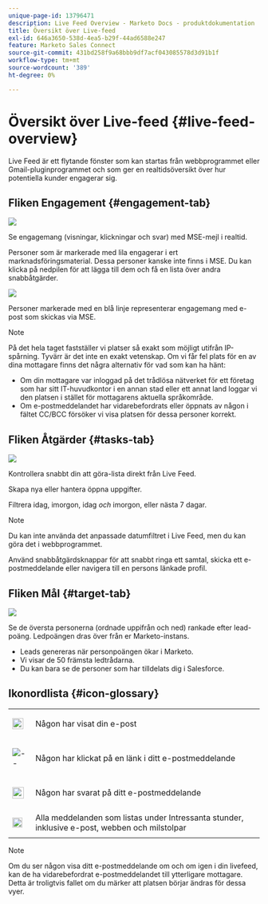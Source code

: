 ```yaml
---
unique-page-id: 13796471
description: Live Feed Overview - Marketo Docs - produktdokumentation
title: Översikt över Live-feed
exl-id: 646a3650-538d-4ea5-b29f-44ad6588e247
feature: Marketo Sales Connect
source-git-commit: 431bd258f9a68bbb9df7acf043085578d3d91b1f
workflow-type: tm+mt
source-wordcount: '389'
ht-degree: 0%

---
```


# Översikt över Live-feed {#live-feed-overview}

Live Feed är ett flytande fönster som kan startas från webbprogrammet eller Gmail-pluginprogrammet och som ger en realtidsöversikt över hur potentiella kunder engagerar sig.

## Fliken Engagement {#engagement-tab}

![](assets/engagement.jpg)

Se engagemang (visningar, klickningar och svar) med MSE-mejl i realtid.

Personer som är markerade med lila engagerar i ert marknadsföringsmaterial. Dessa personer kanske inte finns i MSE. Du kan klicka på nedpilen för att lägga till dem och få en lista över andra snabbåtgärder.

![](assets/purple.png)

Personer markerade med en blå linje representerar engagemang med e-post som skickas via MSE.

>[!NOTE]
>
>På det hela taget fastställer vi platser så exakt som möjligt utifrån IP-spårning. Tyvärr är det inte en exakt vetenskap. Om vi får fel plats för en av dina mottagare finns det några alternativ för vad som kan ha hänt:
>
>* Om din mottagare var inloggad på det trådlösa nätverket för ett företag som har sitt IT-huvudkontor i en annan stad eller ett annat land loggar vi den platsen i stället för mottagarens aktuella språkområde.
>* Om e-postmeddelandet har vidarebefordrats eller öppnats av någon i fältet CC/BCC försöker vi visa platsen för dessa personer korrekt.

## Fliken Åtgärder {#tasks-tab}

![](assets/task.jpg)

Kontrollera snabbt din att göra-lista direkt från Live Feed.

Skapa nya eller hantera öppna uppgifter.

Filtrera idag, imorgon, idag *och* imorgon, eller nästa 7 dagar.

>[!NOTE]
>
>Du kan inte använda det anpassade datumfiltret i Live Feed, men du kan göra det i webbprogrammet.

Använd snabbåtgärdsknappar för att snabbt ringa ett samtal, skicka ett e-postmeddelande eller navigera till en persons länkade profil.

## Fliken Mål {#target-tab}

![](assets/target.jpg)

Se de översta personerna (ordnade uppifrån och ned) rankade efter lead-poäng. Ledpoängen dras över från er Marketo-instans.

* Leads genereras när personpoängen ökar i Marketo.
* Vi visar de 50 främsta ledtrådarna.
* Du kan bara se de personer som har tilldelats dig i Salesforce.

## Ikonordlista {#icon-glossary}

<table> 
 <colgroup> 
  <col> 
  <col> 
 </colgroup> 
 <tbody> 
  <tr> 
   <td> 
    <div> 
     <p><img alt="—" height="22" src="assets/viewed-icon.png" data-linked-resource-id="45417223" data-linked-resource-type="attachment" data-base-url="https://docs.marketo.com" data-linked-resource-container-id="13796471" title="--"></p> 
    </div></td> 
   <td><p>Någon har visat din e-post</p></td> 
  </tr> 
  <tr> 
   <td> 
    <div> 
     <p><img alt="--" src="assets/clicked-icon.png" data-linked-resource-id="45417224" data-linked-resource-type="attachment" data-base-url="https://docs.marketo.com" data-linked-resource-container-id="13796471" title="--"></p> 
    </div></td> 
   <td><p>Någon har klickat på en länk i ditt e-postmeddelande</p></td> 
  </tr> 
  <tr> 
   <td> 
    <div> 
     <p><img alt="--" width="23" src="assets/replied-icon.png" data-linked-resource-id="45417226" data-linked-resource-type="attachment" data-base-url="https://docs.marketo.com" data-linked-resource-container-id="13796471" title="--"></p> 
    </div></td> 
   <td><p>Någon har svarat på ditt e-postmeddelande</p></td> 
  </tr> 
  <tr> 
   <td colspan="1"> 
    <div> 
     <p><img alt="--" width="20" src="assets/im-icon.png" data-linked-resource-id="45417225" data-linked-resource-type="attachment" data-base-url="https://docs.marketo.com" data-linked-resource-container-id="13796471" title="--"></p> 
    </div></td> 
   <td colspan="1">Alla meddelanden som listas under Intressanta stunder, inklusive e-post, webben och milstolpar</td> 
  </tr> 
 </tbody> 
</table>

>[!NOTE]
>
>Om du ser någon visa ditt e-postmeddelande om och om igen i din livefeed, kan de ha vidarebefordrat e-postmeddelandet till ytterligare mottagare. Detta är troligtvis fallet om du märker att platsen börjar ändras för dessa vyer.
